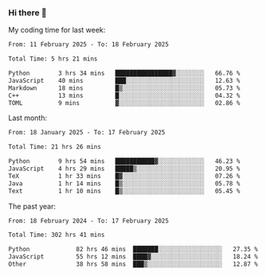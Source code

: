 ### Hi there 👋

My coding time for last week:

<!--START_SECTION:week-->

```txt
From: 11 February 2025 - To: 18 February 2025

Total Time: 5 hrs 21 mins

Python        3 hrs 34 mins   ████████████████▓░░░░░░░░   66.76 %
JavaScript    40 mins         ███░░░░░░░░░░░░░░░░░░░░░░   12.63 %
Markdown      18 mins         █▒░░░░░░░░░░░░░░░░░░░░░░░   05.73 %
C++           13 mins         █░░░░░░░░░░░░░░░░░░░░░░░░   04.32 %
TOML          9 mins          ▓░░░░░░░░░░░░░░░░░░░░░░░░   02.86 %
```

<!--END_SECTION:week-->

Last month:

<!--START_SECTION:month-->

```txt
From: 18 January 2025 - To: 17 February 2025

Total Time: 21 hrs 26 mins

Python        9 hrs 54 mins   ███████████▓░░░░░░░░░░░░░   46.23 %
JavaScript    4 hrs 29 mins   █████▒░░░░░░░░░░░░░░░░░░░   20.95 %
TeX           1 hr 33 mins    █▓░░░░░░░░░░░░░░░░░░░░░░░   07.26 %
Java          1 hr 14 mins    █▒░░░░░░░░░░░░░░░░░░░░░░░   05.78 %
Text          1 hr 10 mins    █▒░░░░░░░░░░░░░░░░░░░░░░░   05.45 %
```

<!--END_SECTION:month-->

The past year:

<!--START_SECTION:year-->

```txt
From: 18 February 2024 - To: 17 February 2025

Total Time: 302 hrs 41 mins

Python             82 hrs 46 mins  ███████░░░░░░░░░░░░░░░░░░   27.35 %
JavaScript         55 hrs 12 mins  ████▓░░░░░░░░░░░░░░░░░░░░   18.24 %
Other              38 hrs 58 mins  ███▒░░░░░░░░░░░░░░░░░░░░░   12.87 %
```

<!--END_SECTION:year-->
